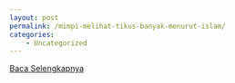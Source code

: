 ```yaml
---
layout: post
permalink: /mimpi-melihat-tikus-banyak-menurut-islam/
categories:
    - Uncategorized
---
```


[Baca Selengkapnya](/01)